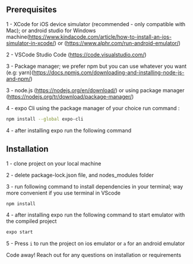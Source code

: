 ## Prerequisites

1 - XCode for iOS device simulator (recommended - only compatible with Mac); or android studio for Windows machine(https://www.kindacode.com/article/how-to-install-an-ios-simulator-in-xcode/)  or (https://www.alphr.com/run-android-emulator/)

2 - VSCode Studio Code (https://code.visualstudio.com/)
 
3 - Package manager; we prefer npm but you can use whatever you want (e.g: yarn)(https://docs.npmjs.com/downloading-and-installing-node-js-and-npm/)

3 - node.js (https://nodejs.org/en/download/) or using package manager (https://nodejs.org/tr/download/package-manager/)

4 - expo Cli using the package manager of your choice run command : 
```sh
npm install --global expo-cli
```

4 - after installing expo run the following command 



## Installation

1 - clone project on your local machine

2 - delete package-lock.json file, and nodes_modules folder

3 - run following command to install dependencies in your terminal; way more convenient if you use terminal in VScode
```sh
npm install
```

4 - after installing expo run the following command to start emulator with the compiled project

```sh
expo start
```

5 - Press ```i``` to run the project on ios emulator or ```a``` for an android emulator



Code away! Reach out for any questions on installation or requirements
